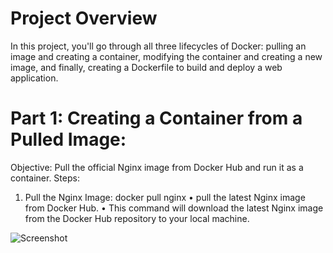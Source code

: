 # Project Overview

In this project, you'll go through all three lifecycles of Docker: pulling an image and creating a container, modifying the container and creating a new image, and finally, creating a Dockerfile to build and deploy a web application.

# Part 1: Creating a Container from a Pulled Image:
Objective: Pull the official Nginx image from Docker Hub and run it as a container.
Steps: 

1. Pull the Nginx Image:
docker pull nginx
    • pull the latest Nginx image from Docker Hub.
    • This command will download the latest Nginx image from the Docker Hub repository to your local machine.

![Screenshot](devops-tranning/day3-docker/screen-short/1.png)

